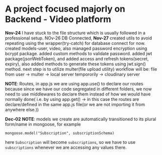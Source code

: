 # A project focused majorly on Backend - Video platform



**Nov-24**
I have stuck to the file structure which is usually followed in a professional setup.
NOv-26
DB Connected, 
**Nov-27**
created utils to avoid repeating using the wrapper(try-catch) for database connect for now.
created models-user, video, also managed password encryption using bcrypt package.
added custom methods to validate password.
added jwt package(jsonWebToken), and added access and refresh tokens(secret, expiry), also added methods to generate these tokens using 
    jwt.sign() method.
next step is to utilize multer(file upload utility)
workflow will be: file from user -> multer -> local server tempororily -> cloudinary server    

**NOTE**: Routes, 
in app.js we are using app.use() to declare our routes because since we have our code segregated in different folders, we now need to use middlewares to declare them instead of how we would have normally done( i.e. by using app.get() -> in this case the routes are declare/defined in the same app.js file(or we are not importing it from anywhere else.))


**Dec-02**
**NOTE**: models we create are automatically transitioned to its plural form/name in mongoose,  for example

`mongoose.model("Subscription", subscriptionSchema)` 

here `Subscription` will become `subscriptions`, so we have to use `subscriptions` whenever we are accessing any values there.
